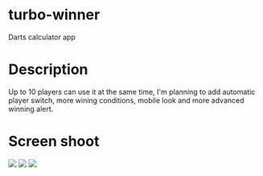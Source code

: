 # turbo-winner
Darts calculator app

# Description

Up to 10 players can use it at the same time, I'm planning to add automatic player switch, more wining conditions, mobile look and more advanced winning alert.

# Screen shoot
<img src="https://user-images.githubusercontent.com/118370365/224560264-d2881263-a828-4883-82d5-8b9f050e97e8.png">
<img src="https://user-images.githubusercontent.com/118370365/224560609-869cad72-2560-4b5e-9354-9778fdd782b9.PNG">
<img src="https://user-images.githubusercontent.com/118370365/224560644-022c3e92-6258-4a2e-b923-752ca3092566.PNG">
